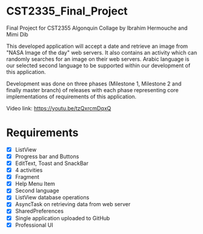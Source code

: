 # CST2335_Final_Project
Final Project for CST2355 Algonquin Collage
by Ibrahim Hermouche
and Mimi Dib


This developed application will accept a date and retrieve an image from "NASA Image of the day" web servers. It also contains an activity which can randomly searches for an image on their web servers.
Arabic language is our selected second language to be supported within our development of this application.

Development was done on three phases (Milestone 1, Milestone 2 and finally master branch) of releases with each phase representing core implementations of requirements of this application.

Video link: https://youtu.be/tzQxrcmDqxQ


# Requirements

- [x] ListView
- [x] Progress bar and Buttons
- [x] EditText, Toast and SnackBar
- [x] 4 activities
- [x] Fragment
- [x] Help Menu Item
- [x] Second language
- [x] ListView database operations
- [x] AsyncTask on retrieving data from web server
- [x] SharedPreferences
- [x] Single application uploaded to GitHub
- [x] Professional UI
